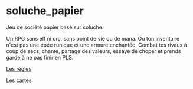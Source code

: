 # soluche_papier

Jeu de société papier basé sur soluche.

Un RPG sans elf ni orc, sans point de vie ou de mana. Où ton inventaire n'est pas une épée runique et une armure enchantée. Combat tes rivaux à coup de secs, chante, partage des valeurs, essaye de choper et prends garde à ne pas finir en PLS.

[Les règles](regles.md)

[Les cartes](cartes.html)

